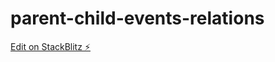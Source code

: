 # parent-child-events-relations

[Edit on StackBlitz ⚡️](https://stackblitz.com/edit/parent-child-events-relations)